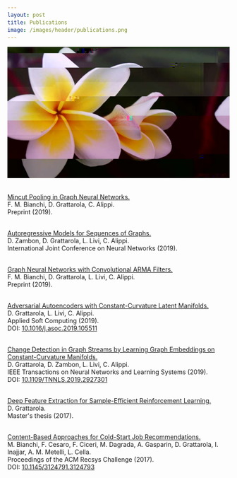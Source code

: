 ```yaml
---
layout: post
title: Publications
image: /images/header/publications.png
---
```


<center>
    <img src="/images/header/publications.png" alt="Glitch art #1 (by Daniele Grattarola)" class="full-width"/>
</center>
<br>

<a href="https://arxiv.org/abs/1907.00481">Mincut Pooling in Graph Neural Networks.</a>
<br>
F. M. Bianchi, D. Grattarola, C. Alippi.
<br>
Preprint (2019).
<br><br>

<a href="https://arxiv.org/abs/1903.07299">Autoregressive Models for Sequences of Graphs.</a>
<br>
D. Zambon, D. Grattarola, L. Livi, C. Alippi.
<br>
International Joint Conference on Neural Networks (2019).
<br><br>

<a href="https://arxiv.org/abs/1901.01343">Graph Neural Networks with Convolutional ARMA Filters.</a>
<br>
F. M. Bianchi, D. Grattarola, L. Livi, C. Alippi.
<br>
Preprint (2019).
<br><br>

<a href="https://arxiv.org/abs/1812.04314">Adversarial Autoencoders with Constant-Curvature Latent Manifolds.</a>
<br>
D. Grattarola, L. Livi, C. Alippi.
<br>
Applied Soft Computing (2019).
<br>
DOI: <a href="https://doi.org/10.1016/j.asoc.2019.105511">10.1016/j.asoc.2019.105511</a>
<br><br>

<a href="https://arxiv.org/abs/1805.06299">Change Detection in Graph Streams by Learning Graph Embeddings on Constant-Curvature Manifolds.</a>
<br>
D. Grattarola, D. Zambon, L. Livi, C. Alippi.
<br>
IEEE Transactions on Neural Networks and Learning Systems (2019).
<br>
DOI: <a href="https://doi.org/10.1109/TNNLS.2019.2927301">10.1109/TNNLS.2019.2927301</a>
<br><br>

<a href="/files/publications/2017_10_grattarola_master_thesis.pdf">Deep Feature Extraction for Sample-Efficient Reinforcement Learning.</a>
<br>
D. Grattarola.
<br>
Master's thesis (2017).
<br><br>

<a href="/files/publications/2017_grattarola_recsys.pdf">Content-Based Approaches for Cold-Start Job Recommendations.</a>
<br>
M. Bianchi, F. Cesaro, F. Ciceri, M. Dagrada, A. Gasparin, D. Grattarola, I. Inajjar, A. M. Metelli, L. Cella.
<br>
Proceedings of the ACM Recsys Challenge (2017).
<br>
DOI: <a href="https://doi.org/10.1145/3124791.3124793">10.1145/3124791.3124793</a>
<br><br>
